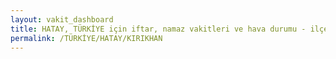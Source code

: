 ```yaml
---
layout: vakit_dashboard
title: HATAY, TÜRKİYE için iftar, namaz vakitleri ve hava durumu - ilçe/eyalet seç
permalink: /TÜRKİYE/HATAY/KIRIKHAN
---
```


<script type="text/javascript">
  var GLOBAL_COUNTRY = 'TÜRKİYE';
  var GLOBAL_CITY = 'HATAY';
  var GLOBAL_STATE = 'KIRIKHAN';
  var lat = 72;
  var lon = 21;
</script>
